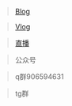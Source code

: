 > [Blog](https://www.lsaiah.cn)

> [Vlog]()

> [直播](https://www.lsaiah.cn/live)

> 公众号

> q群906594631

> tg群